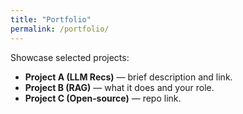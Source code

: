 ```yaml
---
title: "Portfolio"
permalink: /portfolio/
---
```


Showcase selected projects:

- **Project A (LLM Recs)** — brief description and link.
- **Project B (RAG)** — what it does and your role.
- **Project C (Open‑source)** — repo link.
